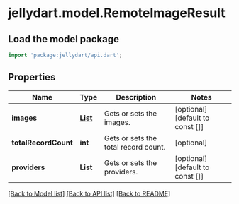 # jellydart.model.RemoteImageResult

## Load the model package
```dart
import 'package:jellydart/api.dart';
```

## Properties
Name | Type | Description | Notes
------------ | ------------- | ------------- | -------------
**images** | [**List<RemoteImageInfo>**](RemoteImageInfo.md) | Gets or sets the images. | [optional] [default to const []]
**totalRecordCount** | **int** | Gets or sets the total record count. | [optional] 
**providers** | **List<String>** | Gets or sets the providers. | [optional] [default to const []]

[[Back to Model list]](../README.md#documentation-for-models) [[Back to API list]](../README.md#documentation-for-api-endpoints) [[Back to README]](../README.md)


